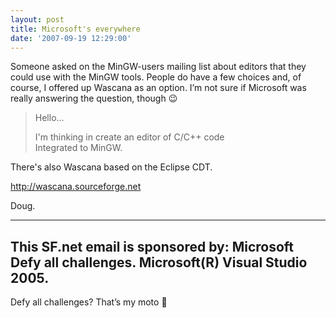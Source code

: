 ```yaml
---
layout: post
title: Microsoft's everywhere
date: '2007-09-19 12:29:00'
---
```



Someone asked on the MinGW-users mailing list about editors that they could use with the MinGW tools. People do have a few choices and, of course, I offered up Wascana as an option. I’m not sure if Microsoft was really answering the question, though 😉

  
> Hello...  
>  
> I'm thinking in create an editor of C/C++ code  
> Integrated to MinGW.  
>  
  
There's also Wascana based on the Eclipse CDT.  
  
 http://wascana.sourceforge.net  
  
Doug.  
  
------------------------------------------------------  
This SF.net email is sponsored by: Microsoft  
Defy all challenges. Microsoft(R) Visual Studio 2005.  
------------------------------------------------------

Defy all challenges? That’s my moto 🙂


